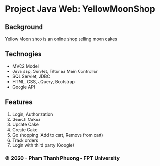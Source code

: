 # Project Java Web: YellowMoonShop

## Background
Yellow Moon shop is an online shop selling moon cakes

## Technogies
- MVC2 Model
- Java Jsp, Servlet, Filter as Main Controller
- SQL Servlet, JDBC
- HTML, CSS, JQuery, Bootstrap
- Google API 

## Features
1. Login, Authorization
2. Search Cakes
3. Update Cake
4. Create Cake
5. Go shopping (Add to cart, Remove from cart)
6. Track orders
7. Login with third party (Google)

### &copy; 2020 - Pham Thanh Phuong - FPT University
